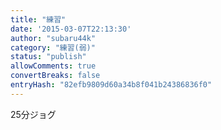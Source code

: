 ```yaml
---
title: "練習"
date: '2015-03-07T22:13:30'
author: "subaru44k"
category: "練習(弱)"
status: "publish"
allowComments: true
convertBreaks: false
entryHash: "82efb9809d60a34b8f041b24386836f0"
---
```

25分ジョグ
